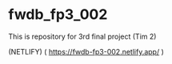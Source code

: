 # fwdb_fp3_002
This is repository for 3rd final project (Tim 2)

(NETLIFY) ( https://fwdb-fp3-002.netlify.app/ )
